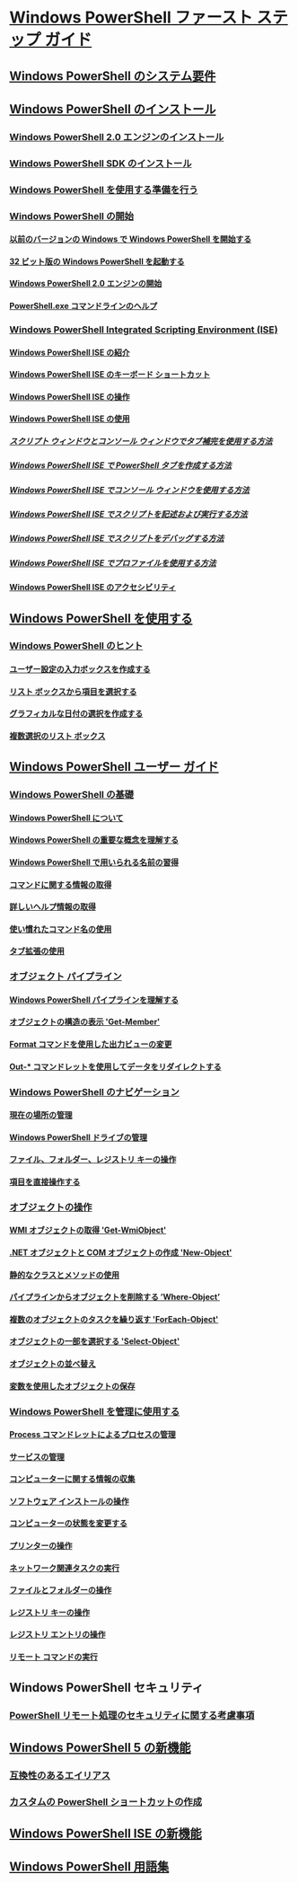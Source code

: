# [Windows PowerShell ファースト ステップ ガイド](Topic/Getting-Started-with-Windows-PowerShell.md)
## [Windows PowerShell のシステム要件](Topic/Windows-PowerShell-System-Requirements.md)
## [Windows PowerShell のインストール](Topic/Installing-Windows-PowerShell.md)
### [Windows PowerShell 2.0 エンジンのインストール](Topic/Installing-the-Windows-PowerShell-2.0-Engine.md)
### [Windows PowerShell SDK のインストール](https://msdn.microsoft.com/en-us/library/ff458115.aspx)
### [Windows PowerShell を使用する準備を行う](Topic/Getting-Ready-to-Use-Windows-PowerShell.md)
### [Windows PowerShell の開始](Topic/Starting-Windows-PowerShell.md)
#### [以前のバージョンの Windows で Windows PowerShell を開始する](Topic/Starting-Windows-PowerShell-on-Earlier-Versions-of-Windows.md)
#### [32 ビット版の Windows PowerShell を起動する](Topic/Starting-the-32-Bit-Version-of-Windows-PowerShell.md)
#### [Windows PowerShell 2.0 エンジンの開始](Topic/Starting-the-Windows-PowerShell-2.0-Engine.md)
#### [PowerShell.exe コマンドラインのヘルプ](Topic/PowerShell.exe-Command-Line-Help.md)
### [Windows PowerShell Integrated Scripting Environment (ISE)](Topic/Windows-PowerShell-Integrated-Scripting-Environment--ISE-.md)
#### [Windows PowerShell ISE の紹介](Topic/Introducing-the-Windows-PowerShell-ISE.md)
#### [Windows PowerShell ISE のキーボード ショートカット](Topic/Keyboard-Shortcuts-for-the-Windows-PowerShell-ISE.md)
#### [Windows PowerShell ISE の操作](Topic/Exploring-the-Windows-PowerShell-ISE.md)
#### [Windows PowerShell ISE の使用](Topic/Using-the-Windows-PowerShell-ISE.md)
##### [スクリプト ウィンドウとコンソール ウィンドウでタブ補完を使用する方法](Topic/How-to-Use-Tab-Completion-in-the-Script-Pane-and-Console-Pane.md)
##### [Windows PowerShell ISE で PowerShell タブを作成する方法](Topic/How-to-Create-a-PowerShell-Tab-in-Windows-PowerShell-ISE.md)
##### [Windows PowerShell ISE でコンソール ウィンドウを使用する方法](Topic/How-to-Use-the-Console-Pane-in-the-Windows-PowerShell-ISE.md)
##### [Windows PowerShell ISE でスクリプトを記述および実行する方法](Topic/How-to-Write-and-Run-Scripts-in-the-Windows-PowerShell-ISE.md)
##### [Windows PowerShell ISE でスクリプトをデバッグする方法](Topic/How-to-Debug-Scripts-in-Windows-PowerShell-ISE.md)
##### [Windows PowerShell ISE でプロファイルを使用する方法](Topic/How-to-Use-Profiles-in-Windows-PowerShell-ISE.md)
#### [Windows PowerShell ISE のアクセシビリティ](Topic/Accessibility-in-Windows-PowerShell-ISE.md)
## [Windows PowerShell を使用する](Topic/Using-Windows-PowerShell.md)
### [Windows PowerShell のヒント](Topic/Windows-PowerShell-Tips.md)
#### [ユーザー設定の入力ボックスを作成する](Topic/Creating-a-Custom-Input-Box.md)
#### [リスト ボックスから項目を選択する](Topic/Selecting-Items-from-a-List-Box.md)
#### [グラフィカルな日付の選択を作成する](Topic/Creating-a-Graphical-Date-Picker.md)
#### [複数選択のリスト ボックス](Topic/Multiple-selection-List-Boxes.md)
## [Windows PowerShell ユーザー ガイド](Topic/Windows-PowerShell-User-s-Guide.md)
### [Windows PowerShell の基礎](Topic/Windows-PowerShell-Basics.md)
#### [Windows PowerShell について](Topic/About-Windows-PowerShell.md)
#### [Windows PowerShell の重要な概念を理解する](Topic/Understanding-Important-Windows-PowerShell-Concepts.md)
#### [Windows PowerShell で用いられる名前の習得](Topic/Learning-Windows-PowerShell-Names.md)
#### [コマンドに関する情報の取得](Topic/Getting-Information-About-Commands.md)
#### [詳しいヘルプ情報の取得](Topic/Getting-Detailed-Help-Information.md)
#### [使い慣れたコマンド名の使用](Topic/Using-Familiar-Command-Names.md)
#### [タブ拡張の使用](Topic/Using-Tab-Expansion.md)
### [オブジェクト パイプライン](Topic/Object-Pipeline.md)
#### [Windows PowerShell パイプラインを理解する](Topic/Understanding-the-Windows-PowerShell-Pipeline.md)
#### [オブジェクトの構造の表示 'Get-Member'](Topic/Viewing-Object-Structure--Get-Member-.md)
#### [Format コマンドを使用した出力ビューの変更](Topic/Using-Format-Commands-to-Change-Output-View.md)
#### [Out-* コマンドレットを使用してデータをリダイレクトする](Topic/Redirecting-Data-with-Out---Cmdlets.md)
### [Windows PowerShell のナビゲーション](Topic/Windows-PowerShell-Navigation.md)
#### [現在の場所の管理](Topic/Managing-Current-Location.md)
#### [Windows PowerShell ドライブの管理](Topic/Managing-Windows-PowerShell-Drives.md)
#### [ファイル、フォルダー、レジストリ キーの操作](Topic/Working-With-Files-Folders-and-Registry-Keys.md)
#### [項目を直接操作する](Topic/Manipulating-Items-Directly.md)
### [オブジェクトの操作](Topic/Working-with-Objects.md)
#### [WMI オブジェクトの取得 'Get-WmiObject'](Topic/Getting-WMI-Objects--Get-WmiObject-.md)
#### [.NET オブジェクトと COM オブジェクトの作成 'New-Object'](Topic/Creating-.NET-and-COM-Objects--New-Object-.md)
#### [静的なクラスとメソッドの使用](Topic/Using-Static-Classes-and-Methods.md)
#### [パイプラインからオブジェクトを削除する ’Where-Object’](Topic/Removing-Objects-from-the-Pipeline--Where-Object-.md)
#### [複数のオブジェクトのタスクを繰り返す 'ForEach-Object'](Topic/Repeating-a-Task-for-Multiple-Objects--ForEach-Object-.md)
#### [オブジェクトの一部を選択する 'Select-Object'](Topic/Selecting-Parts-of-Objects--Select-Object-.md)
#### [オブジェクトの並べ替え](Topic/Sorting-Objects.md)
#### [変数を使用したオブジェクトの保存](Topic/Using-Variables-to-Store-Objects.md)
### [Windows PowerShell を管理に使用する](Topic/Using-Windows-PowerShell-for-Administration.md)
#### [Process コマンドレットによるプロセスの管理](Topic/Managing-Processes-with-Process-Cmdlets.md)
#### [サービスの管理](Topic/Managing-Services.md)
#### [コンピューターに関する情報の収集](Topic/Collecting-Information-About-Computers.md)
#### [ソフトウェア インストールの操作](Topic/Working-with-Software-Installations.md)
#### [コンピューターの状態を変更する](Topic/Changing-Computer-State.md)
#### [プリンターの操作](Topic/Working-with-Printers.md)
#### [ネットワーク関連タスクの実行](Topic/Performing-Networking-Tasks.md)
#### [ファイルとフォルダーの操作](Topic/Working-with-Files-and-Folders.md)
#### [レジストリ キーの操作](Topic/Working-with-Registry-Keys.md)
#### [レジストリ エントリの操作](Topic/Working-with-Registry-Entries.md)
#### [リモート コマンドの実行](Topic/Running-Remote-Commands.md)
## Windows PowerShell セキュリティ
### [PowerShell リモート処理のセキュリティに関する考慮事項](Topic/WinRMSecurity.md)
## [Windows PowerShell 5 の新機能](Topic/What-s-New-in-Windows-PowerShell.md)
### [互換性のあるエイリアス](Topic/Appendix-1---Compatibility-Aliases.md)
### [カスタムの PowerShell ショートカットの作成](Topic/Appendix-2---Creating-a-Custom-PowerShell-Shortcut.md)
## [Windows PowerShell ISE の新機能](Topic/What-s-New-in-the-Windows-PowerShell-ISE.md)
## [Windows PowerShell 用語集](Topic/Windows-PowerShell-Glossary.md)


<!--HONumber=Apr16_HO4-->



